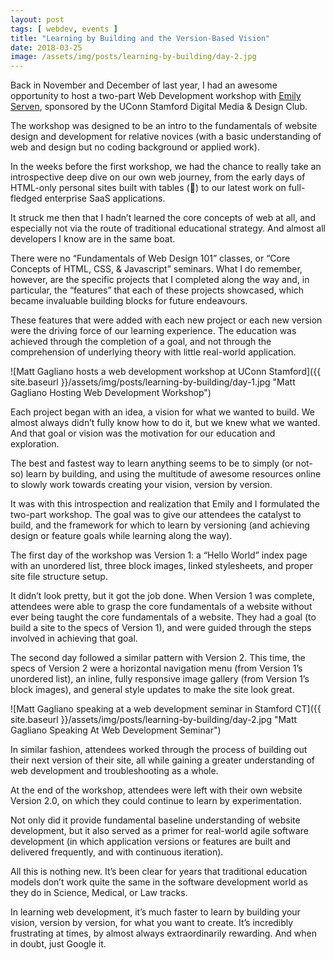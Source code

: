```yaml
---
layout: post
tags: [ webdev, events ]
title: "Learning by Building and the Version-Based Vision"
date: 2018-03-25
image: /assets/img/posts/learning-by-building/day-2.jpg
---
```


Back in November and December of last year, I had an awesome opportunity to host a two-part Web Development workshop with [Emily Serven](http://emilyserven.net), sponsored by the UConn Stamford Digital Media & Design Club.

The workshop was designed to be an intro to the fundamentals of website design and development for relative novices (with a basic understanding of web and design but no coding background or applied work).

In the weeks before the first workshop, we had the chance to really take an introspective deep dive on our own web journey, from the early days of HTML-only personal sites built with tables (🤮) to our latest work on full-fledged enterprise SaaS applications.

It struck me then that I hadn’t learned the core concepts of web at all, and especially not via the route of traditional educational strategy. And almost all developers I know are in the same boat.

There were no “Fundamentals of Web Design 101” classes, or “Core Concepts of HTML, CSS, & Javascript” seminars. What I do remember, however, are the specific projects that I completed along the way and, in particular, the “features” that each of these projects showcased, which became invaluable building blocks for future endeavours.

These features that were added with each new project or each new version were the driving force of our learning experience. The education was achieved through the completion of a goal, and not through the comprehension of underlying theory with little real-world application.

![Matt Gagliano hosts a web development workshop at UConn Stamford]({{ site.baseurl }}/assets/img/posts/learning-by-building/day-1.jpg "Matt Gagliano Hosting Web Development Workshop")

Each project began with an idea, a vision for what we wanted to build. We almost always didn’t fully know how to do it, but we knew what we wanted. And that goal or vision was the motivation for our education and exploration.

The best and fastest way to learn anything seems to be to simply (or not-so) learn by building, and using the multitude of awesome resources online to slowly work towards creating your vision, version by version.

It was with this introspection and realization that Emily and I formulated the two-part workshop. The goal was to give our attendees the catalyst to build, and the framework for which to learn by versioning (and achieving design or feature goals while learning along the way).

The first day of the workshop was Version 1: a “Hello World” index page with an unordered list, three block images, linked stylesheets, and proper site file structure setup.

It didn’t look pretty, but it got the job done. When Version 1 was complete, attendees were able to grasp the core fundamentals of a website without ever being taught the core fundamentals of a website. They had a goal (to build a site to the specs of Version 1), and were guided through the steps involved in achieving that goal.

The second day followed a similar pattern with Version 2. This time, the specs of Version 2 were a horizontal navigation menu (from Version 1’s unordered list), an inline, fully responsive image gallery (from Version 1’s block images), and general style updates to make the site look great.

![Matt Gagliano speaking at a web development seminar in Stamford CT]({{ site.baseurl }}/assets/img/posts/learning-by-building/day-2.jpg "Matt Gagliano Speaking At Web Development Seminar")

In similar fashion, attendees worked through the process of building out their next version of their site, all while gaining a greater understanding of web development and troubleshooting as a whole.

At the end of the workshop, attendees were left with their own website Version 2.0, on which they could continue to learn by experimentation.

Not only did it provide fundamental baseline understanding of website development, but it also served as a primer for real-world agile software development (in which application versions or features are built and delivered frequently, and with continuous iteration).

All this is nothing new. It’s been clear for years that traditional education models don’t work quite the same in the software development world as they do in Science, Medical, or Law tracks.

In learning web development, it’s much faster to learn by building your vision, version by version, for what you want to create. It’s incredibly frustrating at times, by almost always extraordinarily rewarding. And when in doubt, just Google it.
